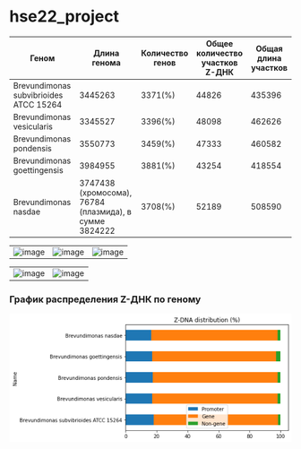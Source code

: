 # hse22_project

|Геном  |Длина генома|Количество генов|Общее количество участков Z-ДНК  |Общая длина участков|
| --- | --- | --- |--- |--- |
|Brevundimonas subvibrioides ATCC 15264 |3445263 |3371(%)|44826|435396|
|Brevundimonas vesicularis|3345527 |3396(%) |48098|462626|
|Brevundimonas pondensis| 3550773|3459(%) |47333|460582|
|Brevundimonas goettingensis|3984955 |3881(%) |43254|418554|
|Brevundimonas nasdae|3747438 (хромосома), 76784 (плазмида), в сумме 3824222|3708(%) | 52189|508590|

||||
| --- | --- | --- |
|![image](https://user-images.githubusercontent.com/93188451/173193155-9f42f38f-3972-4341-9896-9c893bbe50d1.png) |![image](https://user-images.githubusercontent.com/93188451/173193159-d3a7bac6-ef33-4b03-a080-6b88b75ebcd2.png)|![image](https://user-images.githubusercontent.com/93188451/173193171-9be2806c-e96f-4e8e-ab85-57812cca91ba.png)|

|||
| --- | --- |
|![image](https://user-images.githubusercontent.com/93188451/173193201-1d86c141-4dd6-4fb7-8167-f0b15b7fd42a.png)|![image](https://user-images.githubusercontent.com/93188451/173193204-3a027d51-7a93-47d4-b662-0eb54541d68c.png)|

### График распределения Z-ДНК по геному
![](https://github.com/kolbunovaa/images/blob/main/z-dna.png)
